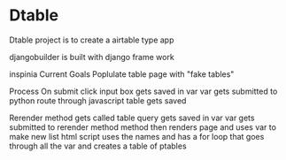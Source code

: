 # Dtable

Dtable project is to create a airtable type app

djangobuilder is built with django frame work

inspinia 
Current Goals
Poplulate table page with "fake tables"




Process
On submit click 
input box gets saved in var
var gets submitted to python route through javascript
table gets saved

Rerender method gets called
table query gets saved in var
var gets submitted to rerender method
method then renders page and uses var to make new list
html script uses the names and has a for loop that goes through all the var and creates a table of ptables
